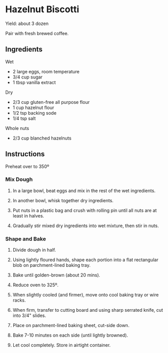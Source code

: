 # Hazelnut Biscotti

Yield: about 3 dozen

Pair with fresh brewed coffee. 

## Ingredients

Wet
- 2 large eggs, room temperature
- 3/4 cup sugar
- 1 tbsp vanilla extract

Dry
- 2/3 cup gluten-free all purpose flour
- 1 cup hazelnut flour
- 1/2 tsp backing sode
- 1/4 tsp salt

Whole nuts
- 2/3 cup blanched hazelnuts

## Instructions

Preheat over to 350º

### Mix Dough
1. In a large bowl, beat eggs and mix in the rest of the wet ingredients.

1. In another bowl, whisk together dry ingredients.

1. Put nuts in a plastic bag and crush with rolling pin until all nuts are at least in halves.

1. Gradually stir mixed dry ingredients into wet mixture, then stir in nuts.

### Shape and Bake

1. Divide dough in half. 

1. Using lightly floured hands, shape each portion into a flat rectangular blob on parchment-lined baking tray.

1. Bake until golden-brown (about 20 mins).

1. Reduce oven to 325º.

1. When slightly cooled (and firmer), move onto cool baking tray or wire racks.

1. When firm, transfer to cutting board and using sharp serrated knife, cut into 3/4" slides.

1. Place on parchment-lined baking sheet, cut-side down.

1. Bake 7-10 minutes on each side (until lightly browned).

1. Let cool completely.  Store in airtight container.
